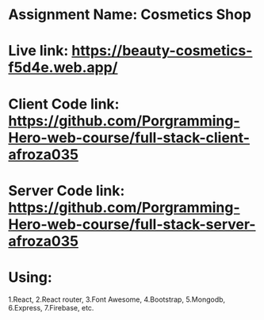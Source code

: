 # Assignment Name: Cosmetics Shop
# Live link: https://beauty-cosmetics-f5d4e.web.app/
# Client Code link: https://github.com/Porgramming-Hero-web-course/full-stack-client-afroza035
# Server Code link: https://github.com/Porgramming-Hero-web-course/full-stack-server-afroza035
# Using: 
1.React,
2.React router, 
3.Font Awesome, 
4.Bootstrap, 
5.Mongodb, 
6.Express, 
7.Firebase, etc.
